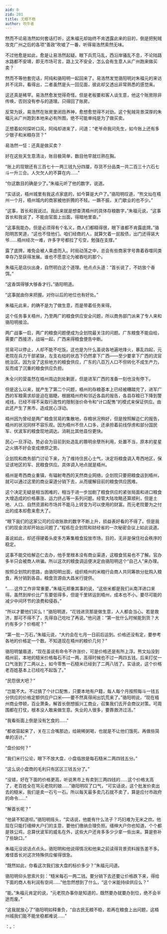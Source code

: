 ```yaml
---
aid: 8
zid: 201
title: 无粮不稳
author: 吹牛者
---
```


然而不论易浩然如何套话打听，这朱福元却始终不肯透露此来的目的，倒是把髡贼攻克广州之后的各项“善政”吹嘘了一番，听得易浩然索然无味。

不过他愈是如此，愈是让易浩然起疑。眼下兵荒马乱，西沿岸骚乱不息，不论陆路水路都不安靖，即无市场可言，路上又不安全，怎么会有生意人从广州跑来做买卖？

然而不等他套完话，阿纯和骆阳明一起回来了。易浩然发觉骆阳明对朱福元的来访并不诧异。看得出，二者虽然是头一回见面，彼此却又透出非常熟悉的感觉来。

这还真是稀罕。易浩然愈发觉得奇怪。但是老板要和客人谈生意，他这个账房除非传唤，否则没有参与的道理。只得回了账房。

反常为妖，易浩然在账房里闭目养神，愈想愈觉得不对劲。这个髡贼背景深厚的朱福元从广州跑到本地来必有所图，绝不可能单纯是为了做买卖。

正想着如何探听口风，阿纯却进来了，问道：“老爷命我问先生，如今账上还有多少银子和米粮存货？”

易浩然一怔：还真是做买卖？

好在这些天生意清淡，账目极简单，数目他早就烂熟在胸。

“账上的现银还有三百七十一两三钱九分四厘，存货不分品类一共二百三十六石七斗一升三合。人欠欠人的不算在内……”

“你这数目的确是少了。”朱福元听了他的数字，说道。

“实话说，梧州城里有我这点家底的，如今算是大户了。”骆阳明叹道，“熊文灿在梧州一个月，梧州城内的商家被他折腾的不轻。一蹶不振，关门歇业的也不少。”

“这事，首长和我说过。我此来就是想查清梧州的具体存粮数字，”朱福元说，“这事首长和我说了，不能由官面上出面，得暗地里查。”

“这事我能办。但是必须得有个名义，商人们都精得很，眼下谁都不肯露底牌。”骆阳明苦笑道，“这也不怪他们。咱们经商的人，就算欠着一屁股债，出门还得装大爷……梧州经次一难，许多字号都拉了亏空，勉强在支撑。”

露了底牌，难免会被人乘虚而入。时局动荡之中，总会有些商家字号靠着吞噬同类幸存乃至获得发展。谁也不愿意沦为被吞吃的那个。

朱福元是店伙出身，自然明白这个道理。他点点头道：“首长说了，不妨放个香饵。”

“这香饵得够大够香才行。”骆阳明道。

“这事就由你来把握。对你以后的地位也有好处。”

朱福元此来，的确不是为了做生意，而是带着任务来得。

这个任务事关梧州，乃至两广的粮食供应安全问题，所以商务部门派来了专人来和骆阳明接洽。

两广战事一启，两广的粮食问题便成为企划院最关注的问题。广东粮食不能自给，需要广西接济，战端一起，广西来得粮食便告中断。

贸易可以停止，人却不能不吃饭。这也是为什么虽说各地遍地烽火，暴乱四起，元老院在兵力干部紧缺，左支右绌的状态下仍然拿下广西――至少要拿下广西的流官统治区。因为没了这些地方的粮食供应，广东的八百万人口不但转化不成生产力，反而成了沉重的粮食供应负担。

朱全兴的营虽然在梧州周边到处剿匪，但是进军广西的准备一刻也没有停下。

但是这么以来，就产生了第二个问题，梧州的存粮基本上已经被糟踏完了，进军广西的军粮需求却是迫在眉睫。根据梧州府和邻近各县的报告，各县存粮已下降到警戒线，已经不得不采取行政性的限制涨价命令和“计口配售”的模式来保证供应。由此还产生了黑市，造成民心浮动。

梧州因为曾经是两广粮食贸易的集散地，存粮状况稍好，但是按照解迩仁的报告，梧州的状况同样不容乐观。因为梧州不但人口多，还承担着前线俘虏和部分国民军、伏波军的粮食现地调达。消耗比其他县份更快。

民心一旦浮动，势必会为目前到处造乱的篡明余孽所利用，处置不当，原本的星星之火搞不好会变成燎原之势。

企划院和商务部门讨论下来，为了维持住民心士气，决定将粮食调入粤西地区，保证该地区的军、民粮食供应。具体调入地点就是梧州。

梧州是粤西商业重镇，有辐射粤西的天然商业网络，企划院只要把粮食运到梧州，就可以通过这里的商业渠道分销下去，从而缓解目前的粮食供应困难。

这个决定无疑是相当困难的，相当于进一步加剧了粮食供应的紧张局面和进口粮食大增造成的价格暴涨、运力挤占等一系列问题。经管大陆攻略还算顺利，但是土地、人口、自然资源和市场并不能马上转变为可以使用的财富。而元老院要为之付出的成本却愈来愈大了。

“眼下我们的这家公司的应收账款的数字不断上升，损益表好看的不得了。但是我们的现金流却开始出问题了。”程栋在企划院和财经省的一次秘密会议上如此说道。

虽说如此，却还得硬着头皮多方筹集粮食投放市场，目的，无非是保住社会秩序的稳定。

这事不能交给解迩仁去办，他手里根本没有商业渠道，这粮食贸易也不了解。官办多半只会被商人哄骗。所以这次的粮食调运便决定由骆阳明这个“自己人”来办理。

按照企划院的思路，由骆阳明出面，组织梧州的米粮行会商人共同筹款分批购入粮食，再分销到各县。粮食货源由大昌米行提供。

“……这件工作非常重要，”朱福元郑重其事的说，“这些米都是我们从南洋进口来得。虽然到岸价比广东要低得多，但是千里转运到梧州，成本也不小。要尽可能的减少中间环节的浪费和侵吞。”

“所以才要他们买么！”骆阳明道，“花钱进货那是做生意，人人都会当心。若是救济，那可不得不了，先得自己吃吐了再说。”他问道：“第一批什么时候能到货？大约有多少？价格呢？”

“第一批一万石，”朱福元说，“大约会在七月一日前后运到。价格还没有定，要参考各地的价格定一个数。不知道现在梧州的粮价几何？”

骆阳明皱眉道，“现在虽说有命令不许涨价，可是价格还是有所上浮。熊文灿没到梧州前，本地的糙米价格每石不过一两，高得时候也不过一两四五钱。后来打仗一口气涨到了二两以上，如今零售一石糙米已经到了二两八钱了。实话说，这个价格老百姓基本上已经吃不起饭了。”

“民怨很大吧？”

“岂能不大。不过搞了个计口配售，只要本地有户籍，每人每个月按照每斗一钱五分供应的价格定额供应户口米――要不然真得闹出饥荒来了。”骆阳明说，“现在梧州商业停顿，百业萧条，解首长倒想振兴工商业，召集我们去开会商议对策。可周围都在打仗，根本没人敢来做生意。失业的人很多，要靠救济过活。”

“我看街面上倒是没有乞食的……”

“都收容起来了，关在三合嘴那边，给碗稀粥喝，也就是不让他们饿死。再做些简单的活计。”

“盘价如何？”

“我们米行公论，眼下不放大盘，小盘临放是每石糙米二两四钱五分。”

“这么说小盘商的毛利只有区区三钱五分了。”

“没错，好在下面的价格更高，听说黑市上有卖到三两四钱的……这个价格太高了，老百姓全在骂元老院的娘……”骆阳明叹了口气，“可实话说，这个批发价卖出去的糙米，我们是卖一石亏一石。所以每天最多卖几石就不卖了，算是应付市政府的命令……”

“解首长呢？”

“他装不知道呗。”骆阳明摇头，“实话说，他能有什么法子？巧妇难为无米之炊。他现在只能打缙绅大户们的主意，要他们缴纳合理负担。缙绅大户你也知道，个个都是铁公鸡，总算伏波军的威名在外，这些大户还肯多多少少拿一些出来。算是弥补了些缺口。”

朱福元没说话点点头。骆阳明和他说得情况和他来之前读得背景资料报告差不多。难怪首长对这次特殊供应催得很急。

“既然如此，你看这次我们放大盘的标价多少？”朱福元问道。

骆阳明仰头思索片刻：“糙米每石一两二钱。要分销下去还要让价格跌下来，得给下面的商人有利润有空间……”他忽然想到了什么，“这个米能持续供应么？”

“能。”朱福元肯定的说，“元老院办事你是知道的，既然要办就要办到位，绝不会半途而废。”

“这我就放心了”骆阳明如释重负，“自古民无粮不稳，若再在粮食上出问题，这梧州城我们能不能坐稳都难说……”

：。：

